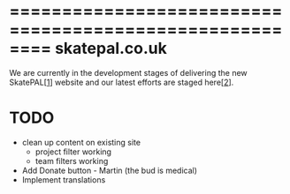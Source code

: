 ========================================================
skatepal.co.uk
========================================================
We are currently in the development stages of delivering the new SkatePAL[[1]] website
and our latest efforts are staged here[[2]].

TODO
====
  - clean up content on existing site
    - project filter working
    - team filters working
  - Add Donate button - Martin (the bud is medical)
  - Implement translations


[1]: https://www.skatepal.co.uk
[2]: http://skatepal-app.herokuapp.com/
